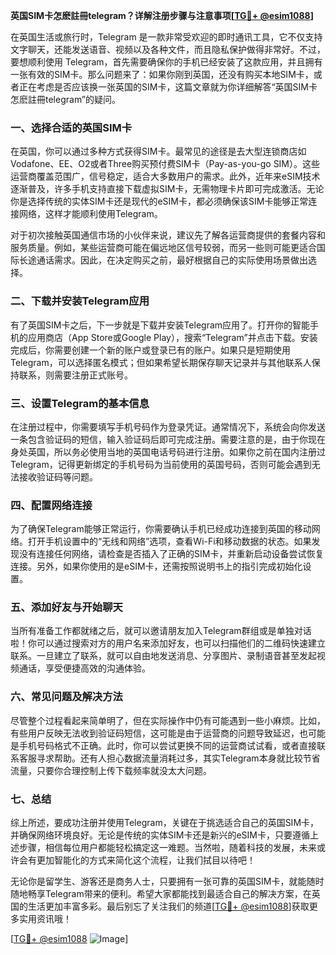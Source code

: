 **英国SIM卡怎麽註冊telegram？详解注册步骤与注意事项[[TG💪+ @esim1088](https://t.me/s/esim1088)]**

在英国生活或旅行时，Telegram 是一款非常受欢迎的即时通讯工具，它不仅支持文字聊天，还能发送语音、视频以及各种文件，而且隐私保护做得非常好。不过，要想顺利使用 Telegram，首先需要确保你的手机已经安装了这款应用，并且拥有一张有效的SIM卡。那么问题来了：如果你刚到英国，还没有购买本地SIM卡，或者正在考虑是否应该换一张英国的SIM卡，这篇文章就为你详细解答“英国SIM卡怎麽註冊telegram”的疑问。

### 一、选择合适的英国SIM卡

在英国，你可以通过多种方式获得SIM卡。最常见的途径是去大型连锁商店如Vodafone、EE、O2或者Three购买预付费SIM卡（Pay-as-you-go SIM）。这些运营商覆盖范围广，信号稳定，适合大多数用户的需求。此外，近年来eSIM技术逐渐普及，许多手机支持直接下载虚拟SIM卡，无需物理卡片即可完成激活。无论你是选择传统的实体SIM卡还是现代的eSIM卡，都必须确保该SIM卡能够正常连接网络，这样才能顺利使用Telegram。

对于初次接触英国通信市场的小伙伴来说，建议先了解各运营商提供的套餐内容和服务质量。例如，某些运营商可能在偏远地区信号较弱，而另一些则可能更适合国际长途通话需求。因此，在决定购买之前，最好根据自己的实际使用场景做出选择。

### 二、下载并安装Telegram应用

有了英国SIM卡之后，下一步就是下载并安装Telegram应用了。打开你的智能手机的应用商店（App Store或Google Play），搜索“Telegram”并点击下载。安装完成后，你需要创建一个新的账户或登录已有的账户。如果只是短期使用Telegram，可以选择匿名模式；但如果希望长期保存聊天记录并与其他联系人保持联系，则需要注册正式账号。

### 三、设置Telegram的基本信息

在注册过程中，你需要填写手机号码作为登录凭证。通常情况下，系统会向你发送一条包含验证码的短信，输入验证码后即可完成注册。需要注意的是，由于你现在身处英国，所以务必使用当地的英国电话号码进行注册。如果你之前在国内注册过Telegram，记得更新绑定的手机号码为当前使用的英国号码，否则可能会遇到无法接收验证码等问题。

### 四、配置网络连接

为了确保Telegram能够正常运行，你需要确认手机已经成功连接到英国的移动网络。打开手机设置中的“无线和网络”选项，查看Wi-Fi和移动数据的状态。如果发现没有连接任何网络，请检查是否插入了正确的SIM卡，并重新启动设备尝试恢复连接。另外，如果你使用的是eSIM卡，还需按照说明书上的指引完成初始化设置。

### 五、添加好友与开始聊天

当所有准备工作都就绪之后，就可以邀请朋友加入Telegram群组或是单独对话啦！你可以通过搜索对方的用户名来添加好友，也可以扫描他们的二维码快速建立联系。一旦建立了联系，就可以自由地发送消息、分享图片、录制语音甚至发起视频通话，享受便捷高效的沟通体验。

### 六、常见问题及解决方法

尽管整个过程看起来简单明了，但在实际操作中仍有可能遇到一些小麻烦。比如，有些用户反映无法收到验证码短信，这可能是由于运营商的问题导致延迟，也可能是手机号码格式不正确。此时，你可以尝试更换不同的运营商试试看，或者直接联系客服寻求帮助。还有人担心数据流量消耗过多，其实Telegram本身就比较节省流量，只要你合理控制上传下载频率就没太大问题。

### 七、总结

综上所述，要成功注册并使用Telegram，关键在于挑选适合自己的英国SIM卡，并确保网络环境良好。无论是传统的实体SIM卡还是新兴的eSIM卡，只要遵循上述步骤，相信每位用户都能轻松搞定这一难题。当然啦，随着科技的发展，未来或许会有更加智能化的方式来简化这个流程，让我们拭目以待吧！

无论你是留学生、游客还是商务人士，只要拥有一张可靠的英国SIM卡，就能随时随地畅享Telegram带来的便利。希望大家都能找到最适合自己的解决方案，在英国的生活更加丰富多彩。最后别忘了关注我们的频道[[TG💪+ @esim1088](https://t.me/s/esim1088)]获取更多实用资讯哦！

[[TG💪+ @esim1088](https://t.me/s/esim1088) ![Image](https://i.postimg.cc/4NQfJmqS/Snipaste-2025-05-13-00-14-12.png)]